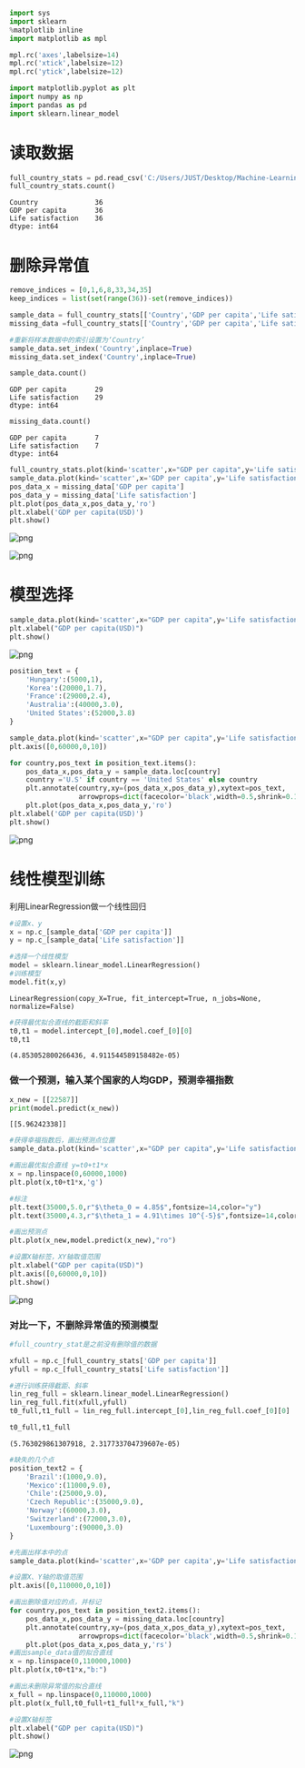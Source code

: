 ```python
import sys
import sklearn
%matplotlib inline
import matplotlib as mpl

mpl.rc('axes',labelsize=14)
mpl.rc('xtick',labelsize=12)
mpl.rc('ytick',labelsize=12)
```


```python
import matplotlib.pyplot as plt
import numpy as np
import pandas as pd
import sklearn.linear_model
```

# 读取数据


```python
full_country_stats = pd.read_csv('C:/Users/JUST/Desktop/Machine-Learning/Resourse/handson-ml-master/datasets/lifesat/country_stats.csv')
full_country_stats.count()
```




    Country              36
    GDP per capita       36
    Life satisfaction    36
    dtype: int64



# 删除异常值


```python
remove_indices = [0,1,6,8,33,34,35]
keep_indices = list(set(range(36))-set(remove_indices))

sample_data = full_country_stats[['Country','GDP per capita','Life satisfaction']].iloc[keep_indices]
missing_data =full_country_stats[['Country','GDP per capita','Life satisfaction']].iloc[remove_indices]
```


```python
#重新将样本数据中的索引设置为‘Country’
sample_data.set_index('Country',inplace=True)
missing_data.set_index('Country',inplace=True)
```


```python
sample_data.count()
```




    GDP per capita       29
    Life satisfaction    29
    dtype: int64




```python
missing_data.count()
```




    GDP per capita       7
    Life satisfaction    7
    dtype: int64




```python
full_country_stats.plot(kind='scatter',x="GDP per capita",y='Life satisfaction',figsize=(5,3),c='b')
sample_data.plot(kind='scatter',x='GDP per capita',y='Life satisfaction',figsize=(5,3),c='b')
pos_data_x = missing_data['GDP per capita']
pos_data_y = missing_data['Life satisfaction']
plt.plot(pos_data_x,pos_data_y,'ro')
plt.xlabel('GDP per capita(USD)')
plt.show()
```


![png](output_9_0.png)



![png](output_9_1.png)


# 模型选择


```python
sample_data.plot(kind='scatter',x="GDP per capita",y='Life satisfaction',figsize=(5,3),c='b')
plt.xlabel("GDP per capita(USD)")
plt.show()

```


![png](output_11_0.png)



```python
position_text = {
    'Hungary':(5000,1),
    'Korea':(20000,1.7),
    'France':(29000,2.4),
    'Australia':(40000,3.0),
    'United States':(52000,3.8)
}
```


```python
sample_data.plot(kind='scatter',x="GDP per capita",y='Life satisfaction',figsize=(7,5),c='b')
plt.axis([0,60000,0,10])

for country,pos_text in position_text.items():
    pos_data_x,pos_data_y = sample_data.loc[country]
    country ='U.S' if country == 'United States' else country
    plt.annotate(country,xy=(pos_data_x,pos_data_y),xytext=pos_text,
                 arrowprops=dict(facecolor='black',width=0.5,shrink=0.1,headwidth=5))
    plt.plot(pos_data_x,pos_data_y,'ro')
plt.xlabel('GDP per capita(USD)')
plt.show()
```


![png](output_13_0.png)


# 线性模型训练

利用LinearRegression做一个线性回归


```python
#设置x、y
x = np.c_[sample_data['GDP per capita']]
y = np.c_[sample_data['Life satisfaction']]
```


```python
#选择一个线性模型
model = sklearn.linear_model.LinearRegression()
#训练模型
model.fit(x,y)
```




    LinearRegression(copy_X=True, fit_intercept=True, n_jobs=None, normalize=False)




```python
#获得最优拟合直线的截距和斜率
t0,t1 = model.intercept_[0],model.coef_[0][0]
t0,t1
```




    (4.853052800266436, 4.911544589158482e-05)



### 做一个预测，输入某个国家的人均GDP，预测幸福指数


```python
x_new = [[22587]]
print(model.predict(x_new))
```

    [[5.96242338]]
    


```python
#获得幸福指数后，画出预测点位置
sample_data.plot(kind='scatter',x="GDP per capita",y='Life satisfaction',figsize=(5,3),c='b')

#画出最优拟合直线 y=t0+t1*x
x = np.linspace(0,60000,1000)
plt.plot(x,t0+t1*x,'g')

#标注
plt.text(35000,5.0,r"$\theta_0 = 4.85$",fontsize=14,color="y")
plt.text(35000,4.3,r"$\theta_1 = 4.91\times 10^{-5}$",fontsize=14,color="y")

#画出预测点
plt.plot(x_new,model.predict(x_new),"ro")

#设置X轴标签，XY轴取值范围
plt.xlabel("GDP per capita(USD)")
plt.axis([0,60000,0,10])
plt.show()
```


![png](output_20_0.png)


### 对比一下，不删除异常值的预测模型


```python
#full_country_stat是之前没有删除值的数据

xfull = np.c_[full_country_stats['GDP per capita']]
yfull = np.c_[full_country_stats['Life satisfaction']]

#进行训练获得截距、斜率
lin_reg_full = sklearn.linear_model.LinearRegression()
lin_reg_full.fit(xfull,yfull)
t0_full,t1_full = lin_reg_full.intercept_[0],lin_reg_full.coef_[0][0]

t0_full,t1_full
```




    (5.763029861307918, 2.317733704739607e-05)




```python
#缺失的几个点
position_text2 = {
    'Brazil':(1000,9.0),
    'Mexico':(11000,9.0),
    'Chile':(25000,9.0),
    'Czech Republic':(35000,9.0),
    'Norway':(60000,3.0),
    'Switzerland':(72000,3.0),
    'Luxembourg':(90000,3.0)
}
```


```python
#先画出样本中的点
sample_data.plot(kind='scatter',x='GDP per capita',y='Life satisfaction',figsize=(9,5),c='b')

#设置X、Y轴的取值范围
plt.axis([0,110000,0,10])

#画出删除值对应的点，并标记
for country,pos_text in position_text2.items():
    pos_data_x,pos_data_y = missing_data.loc[country]
    plt.annotate(country,xy=(pos_data_x,pos_data_y),xytext=pos_text,
                 arrowprops=dict(facecolor='black',width=0.5,shrink=0.1,headwidth=5))
    plt.plot(pos_data_x,pos_data_y,'rs')
#画出sample_data值的拟合直线
x = np.linspace(0,110000,1000)
plt.plot(x,t0+t1*x,"b:")

#画出未删除异常值的拟合直线
x_full = np.linspace(0,110000,1000)
plt.plot(x_full,t0_full+t1_full*x_full,"k")

#设置X轴标签
plt.xlabel("GDP per capita(USD)")
plt.show()
```


![png](output_24_0.png)



```python

```
